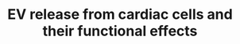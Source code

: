 ---
annotations:
- id: PW:0000004
  parent: regulatory pathway
  type: Pathway Ontology
  value: regulatory pathway
- id: CL:0000115
  parent: native cell
  type: Cell Type Ontology
  value: endothelial cell
- id: CL:0000057
  parent: animal cell
  type: Cell Type Ontology
  value: fibroblast
- id: CL:0000576
  parent: native cell
  type: Cell Type Ontology
  value: monocyte
- id: CL:0000746
  parent: native cell
  type: Cell Type Ontology
  value: cardiac muscle cell
authors:
- Khanspers
- Susan
- MaintBot
- AlexanderPico
- Marvin M2
- Eweitz
citedin:
- link: 10.1186/s40001-024-01951-z
  title: 'Non-dialyzable uremic toxins and renal tubular cell damage in CKD patients:
    a systems biology approach (2024)'
communities:
- ExRNA
description: 'Summary of reported extracellular vesicle (EV) release from cardiac
  cells in culture and their functional effects. EV release has been reported in numerous
  cell lines and primary cultures, both at baseline and in response to stimuli. Transfer
  of EVs between cell types has been demonstrated as well as delivery of cargo.  Note
  that this pathway represents a review of multiple studies in multiple organisms.
  This pathway displays the human orthologs.  HUVEC: human aortic endothelial cell  HMEC-1:
  human microvascular endothelial cell  HASMC: human aortic smooth muscle cell  NRVM:
  neonatal rat ventricular myocyte.   Adapted from Danielson KM, Das S. Extracellular
  Vesicles in Heart Disease: Excitement for the Future? Exosomes Microvesicles, 2014.
  http://www.ncbi.nlm.nih.gov/pubmed/25429310'
last-edited: 2023-12-24
ndex: 94d64fa2-8b66-11eb-9e72-0ac135e8bacf
organisms:
- Homo sapiens
redirect_from:
- /index.php/Pathway:WP3297
- /instance/WP3297
- /instance/WP3297_r127847
revision: r127847
schema-jsonld:
- '@context': https://schema.org/
  '@id': https://wikipathways.github.io/pathways/WP3297.html
  '@type': Dataset
  creator:
    '@type': Organization
    name: WikiPathways
  description: 'Summary of reported extracellular vesicle (EV) release from cardiac
    cells in culture and their functional effects. EV release has been reported in
    numerous cell lines and primary cultures, both at baseline and in response to
    stimuli. Transfer of EVs between cell types has been demonstrated as well as delivery
    of cargo.  Note that this pathway represents a review of multiple studies in multiple
    organisms. This pathway displays the human orthologs.  HUVEC: human aortic endothelial
    cell  HMEC-1: human microvascular endothelial cell  HASMC: human aortic smooth
    muscle cell  NRVM: neonatal rat ventricular myocyte.   Adapted from Danielson
    KM, Das S. Extracellular Vesicles in Heart Disease: Excitement for the Future?
    Exosomes Microvesicles, 2014. http://www.ncbi.nlm.nih.gov/pubmed/25429310'
  keywords:
  - C-Myb
  - CXCL12
  - ERBB4
  - Ethanol
  - Homocysteine
  - KLF2
  - MIR143
  - Ox-LDL
  - Prolactin
  - RGS16
  - hsa-miR-145-5p
  license: CC0
  name: EV release from cardiac cells and their functional effects
seo: CreativeWork
title: EV release from cardiac cells and their functional effects
wpid: WP3297
---